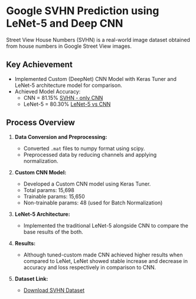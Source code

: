 # Google SVHN Prediction using LeNet-5 and Deep CNN

Street View House Numbers (SVHN) is a real-world image dataset obtained from house numbers in Google Street View images.

## Key Achievement

- Implemented Custom (DeepNet) CNN Model with Keras Tuner and LeNet-5 architecture model for comparison.
- Achieved Model Accuracy:
  - CNN = 81.15% [SVHN - only CNN](https://github.com/RajKulk16/Google-SVHN-Prediction-using-DeepNet-CNN/blob/main/SVHN.ipynb)
  - LeNet-5 = 80.30% [LeNet-5 vs CNN](https://github.com/RajKulk16/Google-SVHN-Prediction-using-DeepNet-CNN/blob/main/Custom%20CNN%20vs%20LeNet-5.ipynb)

## Process Overview

1. **Data Conversion and Preprocessing:**
   - Converted `.mat` files to numpy format using scipy.
   - Preprocessed data by reducing channels and applying normalization.

2. **Custom CNN Model:**
   - Developed a Custom CNN model using Keras Tuner.
   - Total params: 15,698
   - Trainable params: 15,650
   - Non-trainable params: 48 (used for Batch Normalization)

3. **LeNet-5 Architecture:**
   - Implemented the traditional LeNet-5 alongside CNN to compare the base results of the both.

4. **Results:**
   - Although tuned-custom made CNN achieved higher results when compared to LeNet, LeNet showed stable increase and decrease in accuracy and loss respectively in comparison to CNN. 

5. **Dataset Link:**
   - [Download SVHN Dataset](http://ufldl.stanford.edu/housenumbers/)
